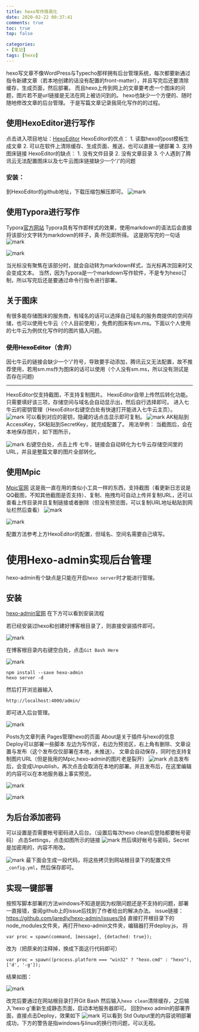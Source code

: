 ```yaml
---
title: hexo写作简易化 
date: 2020-02-22 00:37:41 
comments: true
toc: true
top: false

categories: 
- [笔记]
tags: [hexo]
---
```

hexo写文章不像WordPress与Typecho那样拥有后台管理系统，每次都要新通过指令新建文章（若本地创建的话没有配置的front-matter），并且写完后还要清除缓存，生成页面，然后部署。
而且hexo上传到网上的文章要考虑一个图床的问题，图片若不是url链接是无法在网上被访问到的。
hexo也缺少一个方便的、随时随地修改文章的后台管理。
于是写篇文章记录我简化写作的的过程。
<!-- more -->

## 使用HexoEditor进行写作

点击进入项目地址：[HexoEditor](https://github.com/zhuzhuyule/HexoEditor)
HexoEditor的优点：
    1. 读取hexo的post模板生成文章
        2. 可以在软件上清除缓存、生成页面、推送，也可以直接一键部署
        3. 支持图床链接
HexoEditor的缺点：
        1. 没有文件目录
        2. 没有文章目录
        3. 个人遇到了腾讯云无法配置图床以及七牛云图床链接缺少一个'/'的问题 

### 安装：

到HexoEditor的github地址，下载压缩包解压即可。
![mark](https://cdn.jsdelivr.net/gh/lluuiq/blog_img/img/20200324023219.png)

## 使用Typora进行写作

Typora[官方网站](https://typora.io/)
Typora具有写作即样式的效果，使用markdown的语法后会直接将该部分文字转为markdown的样子，真·所见即所得。
这是刚写完的一句话
![mark](D:\blog\source\_posts\hexo写作简易化.assets\4ubdJFf3jImV.png)

![mark](https://cdn.jsdelivr.net/gh/lluuiq/blog_img/img/20200324023224.png)

当光标没有聚焦在该部分时，就会自动转为markdown样式，当光标再次回来时又会变成文本。
当然，因为Typora是一个markdown写作软件，不是专为hexo订制，所以写完后还是要通过命令行指令进行部署。

## 关于图床

有很多能存储图床的服务商，有域名的话可以选择自己域名的服务商提供的空间存储，也可以使用七牛云（个人目前使用），免费的图床有sm.ms。下面以个人使用的七牛云为例优化写作时的图片插入问题。
### ~~使用HexoEditor~~（舍弃）

因七牛云的链接会缺少一个'/'符号，导致要手动添加，腾讯云又无法配置，故不推荐使用，若用sm.ms作为图床的话可以使用（个人没有sm.ms，所以没有测试是否存在问题)

---

HexoEditor仅支持截图，不支持复制图片。
HexoEditor自带上传然后转化功能。只需要填好该三项，存储空间与域名会自动显示出，然后自行选择即可。
进入七牛云的密钥管理（HexoEditor右键空白处有快速打开能进入七牛云主页）。
![mark](https://cdn.jsdelivr.net/gh/lluuiq/blog_img/img/20200324023222.png)
可以看到对应的密钥，隐藏的话点击显示即可复制。
![mark](https://cdn.jsdelivr.net/gh/lluuiq/blog_img/img/20200324023223.png)
AK粘贴到AccessKey，SK粘贴到SecretKey，就完成配置了。
用法举例：
当截图后，会在本地保存图片，如下图所示，

![mark](https://cdn.jsdelivr.net/gh/lluuiq/blog_img/img/20200324023221.png)
右键空白处，点击上传 七牛，链接会自动转化为七牛云存储空间里的URL，并且是整篇文章的图片全部转化。

## 使用Mpic

[Mpic官网](http://mpic.lzhaofu.cn/)
这是我一直在用的类似小工具一样的东西，支持截图（看更新日志说是QQ截图，不知其他截图是否支持）、复制、拖拽均可自动上传并复制URL，还可以查看上传目录并且复制链接或者删除（但没有预览图，可以复制URL地址粘贴到网址栏然后查看）
![mark](https://cdn.jsdelivr.net/gh/lluuiq/blog_img/img/20200324023226.png)

![mark](https://cdn.jsdelivr.net/gh/lluuiq/blog_img/img/20200324023225.png)

配置方法参考上方HexoEditor的配置，但域名、空间名需要自己填写。

# 使用Hexo-admin实现后台管理

hexo-admin有个缺点是只能在开启`hexo server`时才能进行管理。

## 安装

[hexo-admin官网](https://jaredforsyth.com/hexo-admin/)
在下方可以看到安装流程

若已经安装过hexo和创建好博客根目录了，则直接安装插件即可。

![mark](https://cdn.jsdelivr.net/gh/lluuiq/blog_img/img/20200324023229.png)

在博客根目录内右键空白处，点击`Git Bash Here`

![mark](https://cdn.jsdelivr.net/gh/lluuiq/blog_img/img/20200324023227.png)

```
npm install --save hexo-admin
hexo server -d
```
然后打开浏览器输入
```
http://localhost:4000/admin/
```
即可进入后台管理。

![mark](https://cdn.jsdelivr.net/gh/lluuiq/blog_img/img/20200324023228.png)

Posts为文章列表
Pages管理hexo的页面
About是关于插件与hexo的信息
Deploy可以部署一些脚本
左边为写作区，右边为预览区，右上角有删除、文章设置与发布（这个发布仅仅部署在本地，未推送）。
文章会自动保存，同时也支持复制图片URL（但是我用的Mpic,hexo-admin的图片老是裂开）
![mark](https://cdn.jsdelivr.net/gh/lluuiq/blog_img/img/20200324023230.png)
点击发布后，会变成Unpublish，再次点击会取消在本地的部署。并且发布后，在这里编辑的内容可以在本地服务器上事实预览。

![mark](https://cdn.jsdelivr.net/gh/lluuiq/blog_img/img/20200324023231.png)

![mark](https://gitee.com/lluuiq/blog_img/raw/master/img/20200407221243.png)

## 为后台添加密码
可以设置是否需要帐号密码进入后台。（设置后每次hexo clean后登陆都要帐号密码）
点击Settings，点击如图所示的链接
![mark](https://gitee.com/lluuiq/blog_img/raw/master/img/20200407221234.png)
然后填好帐号与密码，Secret是加密用的，内容不用改。

![mark](https://cdn.jsdelivr.net/gh/lluuiq/blog_img/img/20200324023233.png)
最下面会生成一段代码，将这些拷贝到网站根目录下的配置文件`_config.yml`，然后保存即可。

## 实现一键部署

按照写脚本部署的方法windows不知道是因为权限问题还是不支持的问题，部署一直报错，查阅github上的issue后找到了作者给出的解决办法。
issue链接：https://github.com/jaredly/hexo-admin/issues/94
直接打开根目录下的node_modules文件夹，再打开hexo-admin文件夹，编辑器打开deploy.js，
将

```
var proc = spawn(command, [message], {detached: true});
```
改为（把原来的注释掉，换成下面这行代码即可）
```
var proc = spawn((process.platform === "win32" ? "hexo.cmd" : "hexo"), ['d', '-g']);
```
结果如图：

![mark](https://cdn.jsdelivr.net/gh/lluuiq/blog_img/img/20200324023232.png)

改完后要通过在网站根目录打开Git Bash 然后输入`hexo clean`清除缓存，之后输入'hexo g'重新生成静态页面，启动本地服务器即可。
回到hexo admin的部署界面，直接点击Deploy，效果如下
![mark](https://cdn.jsdelivr.net/gh/lluuiq/blog_img/img/20200324023234.png)
可以看到 Std Output里的内容说明部署成功，下方的警告是指windows与linux的换行符问题，可以无视。